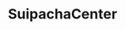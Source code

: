 ---
title: "SuipachaCenter"
url: /ciudad-autonoma-de-buenos-aires/suipachacenter/
shop: Kleidung
---